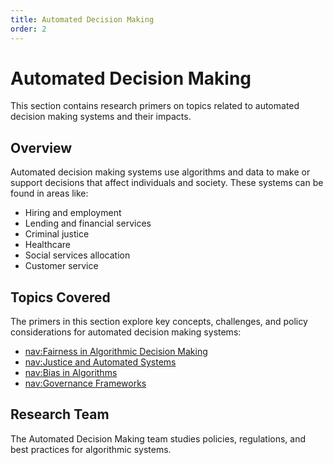 ```yaml
---
title: Automated Decision Making
order: 2
---
```


# Automated Decision Making

This section contains research primers on topics related to automated decision making systems and their impacts.

## Overview

Automated decision making systems use algorithms and data to make or support decisions that affect individuals and society. These systems can be found in areas like:

- Hiring and employment
- Lending and financial services
- Criminal justice
- Healthcare
- Social services allocation
- Customer service

## Topics Covered

The primers in this section explore key concepts, challenges, and policy considerations for automated decision making systems:

- [nav:Fairness in Algorithmic Decision Making](fairness)
- [nav:Justice and Automated Systems](justice)
- [nav:Bias in Algorithms](bias)
- [nav:Governance Frameworks](governance)

## Research Team

The Automated Decision Making team studies policies, regulations, and best practices for algorithmic systems.
